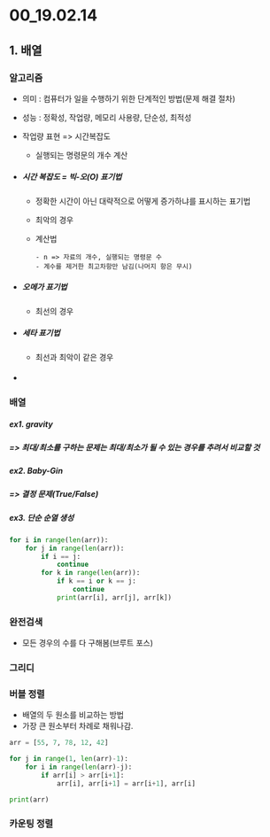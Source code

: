 # 00_19.02.14

## 1. 배열

### 알고리즘

* 의미 : 컴퓨터가 일을 수행하기 위한 단계적인 방법(문제 해결 절차)

* 성능 : 정확성, 작업량, 메모리 사용량, 단순성, 최적성

* 작업량 표현 => 시간복잡도

  * 실행되는 명령문의 개수 계산

* ##### 시간 복잡도 = 빅-오(O) 표기법

  * 정확한 시간이 아닌 대략적으로 어떻게 증가하냐를 표시하는 표기법	

  * 최악의 경우

  * 계산법

    ```
    - n => 자료의 개수, 실행되는 명령문 수
    - 계수를 제거한 최고차항만 남김(나머지 항은 무시)
    ```

* ##### 오메가 표기법 

  - 최선의 경우

* ##### 세타 표기법

  - 최선과 최악이 같은 경우

* #### 

### 배열

##### ex1. gravity 

##### 	=> 최대/최소를 구하는 문제는 최대/최소가 될 수 있는 경우를 추려서 비교할 것 

##### ex2. Baby-Gin

##### 	=> 결정 문제(True/False)

##### ex3. 단순 순열 생성

```python
for i in range(len(arr)):
    for j in range(len(arr)):
        if i == j: 
            continue
        for k in range(len(arr)):
            if k == i or k == j:
                continue
            print(arr[i], arr[j], arr[k])
```



### 완전검색

* 모든 경우의 수를 다 구해봄(브루트 포스)



### 그리디



### 버블 정렬

* 배열의 두 원소를 비교하는 방법 
* 가장 큰 원소부터 차례로 채워나감.

```python
arr = [55, 7, 78, 12, 42]

for j in range(1, len(arr)-1):
    for i in range(len(arr)-j):
        if arr[i] > arr[i+1]:
            arr[i], arr[i+1] = arr[i+1], arr[i]

print(arr)
```



### 카운팅 정렬





